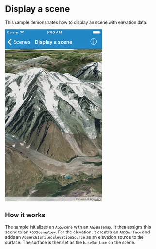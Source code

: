# Display a scene

This sample demonstrates how to display an scene with elevation data.

![](image1.png)

## How it works

The sample initializes an `AGSScene` with an `AGSBasemap`. It then assigns this scene to an `AGSSceneView`. For the elevation, it creates an `AGSSurface` and adds an `AGSArcGISTiledElevationSource` as an elevation source to the surface. The surface is then set as the `baseSurface` on the scene.
